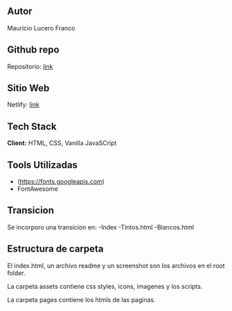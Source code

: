 ## Autor

Mauricio Lucero Franco

## Github repo

Repositorio: [link](https://github.com/codoacodo-22539/ejemplo-tpo.git) 

## Sitio Web

Netlify: [link](https://german-ejemplo-tpo.netlify.app/)

## Tech Stack

**Client:** HTML, CSS, Vanilla JavaSCript

## Tools Utilizadas

- (https://fonts.googleapis.com)
- FontAwesome

## Transicion

Se incorporo una transicion en:
-Index 
-Tintos.html
-Blancos.html


## Estructura de carpeta

El index.html, un archivo readme y un screenshot son los archivos en el root folder.

La carpeta assets contiene css styles, icons, imagenes y los scripts.

La carpeta pages contiene los htmls de las paginas.